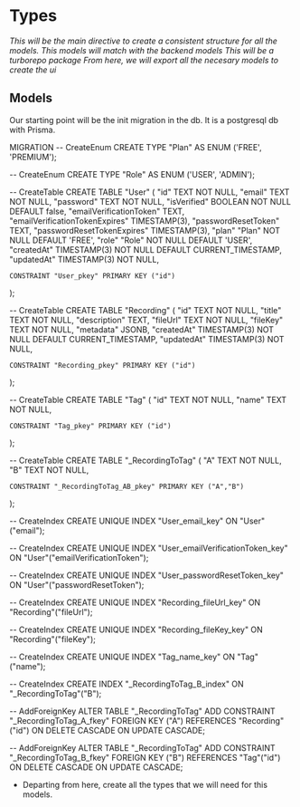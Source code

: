 # Types

_This will be the main directive to create a consistent structure for all the models._
_This models will match with the backend models_
_This will be a turborepo package_
_From here, we will export all the necesary models to create the ui_

## Models

Our starting point will be the init migration in the db. It is a postgresql db with Prisma.

MIGRATION
-- CreateEnum
CREATE TYPE "Plan" AS ENUM ('FREE', 'PREMIUM');

-- CreateEnum
CREATE TYPE "Role" AS ENUM ('USER', 'ADMIN');

-- CreateTable
CREATE TABLE "User" (
"id" TEXT NOT NULL,
"email" TEXT NOT NULL,
"password" TEXT NOT NULL,
"isVerified" BOOLEAN NOT NULL DEFAULT false,
"emailVerificationToken" TEXT,
"emailVerificationTokenExpires" TIMESTAMP(3),
"passwordResetToken" TEXT,
"passwordResetTokenExpires" TIMESTAMP(3),
"plan" "Plan" NOT NULL DEFAULT 'FREE',
"role" "Role" NOT NULL DEFAULT 'USER',
"createdAt" TIMESTAMP(3) NOT NULL DEFAULT CURRENT_TIMESTAMP,
"updatedAt" TIMESTAMP(3) NOT NULL,

    CONSTRAINT "User_pkey" PRIMARY KEY ("id")

);

-- CreateTable
CREATE TABLE "Recording" (
"id" TEXT NOT NULL,
"title" TEXT NOT NULL,
"description" TEXT,
"fileUrl" TEXT NOT NULL,
"fileKey" TEXT NOT NULL,
"metadata" JSONB,
"createdAt" TIMESTAMP(3) NOT NULL DEFAULT CURRENT_TIMESTAMP,
"updatedAt" TIMESTAMP(3) NOT NULL,

    CONSTRAINT "Recording_pkey" PRIMARY KEY ("id")

);

-- CreateTable
CREATE TABLE "Tag" (
"id" TEXT NOT NULL,
"name" TEXT NOT NULL,

    CONSTRAINT "Tag_pkey" PRIMARY KEY ("id")

);

-- CreateTable
CREATE TABLE "\_RecordingToTag" (
"A" TEXT NOT NULL,
"B" TEXT NOT NULL,

    CONSTRAINT "_RecordingToTag_AB_pkey" PRIMARY KEY ("A","B")

);

-- CreateIndex
CREATE UNIQUE INDEX "User_email_key" ON "User"("email");

-- CreateIndex
CREATE UNIQUE INDEX "User_emailVerificationToken_key" ON "User"("emailVerificationToken");

-- CreateIndex
CREATE UNIQUE INDEX "User_passwordResetToken_key" ON "User"("passwordResetToken");

-- CreateIndex
CREATE UNIQUE INDEX "Recording_fileUrl_key" ON "Recording"("fileUrl");

-- CreateIndex
CREATE UNIQUE INDEX "Recording_fileKey_key" ON "Recording"("fileKey");

-- CreateIndex
CREATE UNIQUE INDEX "Tag_name_key" ON "Tag"("name");

-- CreateIndex
CREATE INDEX "\_RecordingToTag_B_index" ON "\_RecordingToTag"("B");

-- AddForeignKey
ALTER TABLE "\_RecordingToTag" ADD CONSTRAINT "\_RecordingToTag_A_fkey" FOREIGN KEY ("A") REFERENCES "Recording"("id") ON DELETE CASCADE ON UPDATE CASCADE;

-- AddForeignKey
ALTER TABLE "\_RecordingToTag" ADD CONSTRAINT "\_RecordingToTag_B_fkey" FOREIGN KEY ("B") REFERENCES "Tag"("id") ON DELETE CASCADE ON UPDATE CASCADE;

- Departing from here, create all the types that we will need for this models.
